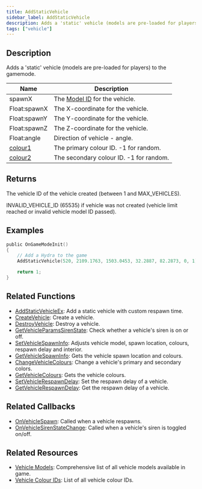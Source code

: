 ```yaml
---
title: AddStaticVehicle
sidebar_label: AddStaticVehicle
description: Adds a 'static' vehicle (models are pre-loaded for players) to the gamemode.
tags: ["vehicle"]
---
```


## Description

Adds a 'static' vehicle (models are pre-loaded for players) to the gamemode.

| Name                                   | Description                                             |
| -------------------------------------- | ------------------------------------------------------- |
| spawnX                                 | The [Model ID](../resources/vehicleid) for the vehicle. |
| Float:spawnX                           | The X-coordinate for the vehicle.                       |
| Float:spawnY                           | The Y-coordinate for the vehicle.                       |
| Float:spawnZ                           | The Z-coordinate for the vehicle.                       |
| Float:angle                            | Direction of vehicle - angle.                           |
| [colour1](../resources/vehiclecolorid) | The primary colour ID. -1 for random.                   |
| [colour2](../resources/vehiclecolorid) | The secondary colour ID. -1 for random.                 |

## Returns

The vehicle ID of the vehicle created (between 1 and MAX_VEHICLES).

INVALID_VEHICLE_ID (65535) if vehicle was not created (vehicle limit reached or invalid vehicle model ID passed).

## Examples

```c
public OnGameModeInit()
{
    // Add a Hydra to the game
    AddStaticVehicle(520, 2109.1763, 1503.0453, 32.2887, 82.2873, 0, 1);

    return 1;
}
```

## Related Functions

- [AddStaticVehicleEx](AddStaticVehicleEx): Add a static vehicle with custom respawn time.
- [CreateVehicle](CreateVehicle): Create a vehicle.
- [DestroyVehicle](DestroyVehicle): Destroy a vehicle.
- [GetVehicleParamsSirenState](GetVehicleParamsSirenState): Check whether a vehicle's siren is on or off.
- [SetVehicleSpawnInfo](SetVehicleSpawnInfo): Adjusts vehicle model, spawn location, colours, respawn delay and interior.
- [GetVehicleSpawnInfo](GetVehicleSpawnInfo): Gets the vehicle spawn location and colours.
- [ChangeVehicleColours](ChangeVehicleColours): Change a vehicle's primary and secondary colors.
- [GetVehicleColours](GetVehicleColours): Gets the vehicle colours.
- [SetVehicleRespawnDelay](SetVehicleRespawnDelay): Set the respawn delay of a vehicle.
- [GetVehicleRespawnDelay](GetVehicleRespawnDelay): Get the respawn delay of a vehicle.

## Related Callbacks

- [OnVehicleSpawn](../callbacks/OnVehicleSpawn): Called when a vehicle respawns.
- [OnVehicleSirenStateChange](../callbacks/OnVehicleSirenStateChange): Called when a vehicle's siren is toggled on/off.

## Related Resources

- [Vehicle Models](../resources/vehicleid): Comprehensive list of all vehicle models available in game.
- [Vehicle Colour IDs](../resources/vehiclecolorid): List of all vehicle colour IDs.
